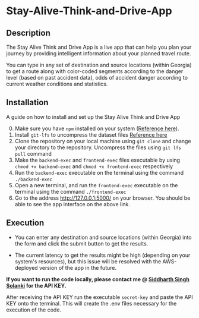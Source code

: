 # Stay-Alive-Think-and-Drive-App

## Description

The Stay Alive Think and Drive App is a live app that can help you plan your journey by providing intelligent information about your planned travel route.

You can type in any set of destination and source locations (within Georgia) to get a route along with color-coded segments according to the danger level (based on past accident data),
odds of accident danger according to current weather conditions and statistics.


## Installation

A guide on how to install and set up the Stay Alive Think and Drive App

0. Make sure you have `npm` installed on your system ([Reference here](https://docs.npmjs.com/downloading-and-installing-node-js-and-npm)).
1. Install `git-lfs` to uncompress the dataset files [Reference here](https://github.com/git-lfs/git-lfs/blob/main/INSTALLING.md)
2. Clone the repository on your local machine using `git clone` and change your directory to the repository. Uncompress the files using `git lfs pull` command
3. Make the `backend-exec` and `frontend-exec` files executable by using `chmod +x backend-exec` and `chmod +x frontend-exec` respectively 
4. Run the `backend-exec` executable on the terminal using the command `./backend-exec`
5. Open a new terminal, and run the `frontend-exec` executable on the terminal using the command `./frontend-exec`
6. Go to the address http://127.0.0.1:5000/ on your browser. You should be able to see the app interface on the above link.


## Execution

- You can enter any destination and source locations (within Georgia) into the form and click the submit button to get the results. 

- The current latency to get the results might be high (depending on your system's resources), but this issue will be resolved with the AWS-deployed version of the app in the future.

**If you want to run the code locally, please contact me @ [Siddharth Singh Solanki](mailto:siddharth.solanki@gatech.edu) for the API KEY.**

After receiving the API KEY run the executable `secret-key` and paste the API KEY onto the terminal. This will create the .env files necessary for the execution of the code.